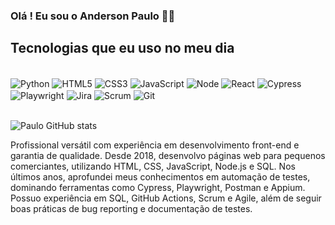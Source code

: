 ### Olá ! Eu sou o Anderson Paulo 👋🔥

## Tecnologias que eu uso no meu dia

<div style="display: inline_block"><br/>
  <img align="center" alt="Python" src="https://img.shields.io/badge/Python-3776AB?style=for-the-badge&logo=python&logoColor=white"/>
  <img align="center" alt="HTML5" src="https://img.shields.io/badge/HTML5-E34F26?style=for-the-badge&logo=html5&logoColor=white"/>
  <img align="center" alt="CSS3" src="https://img.shields.io/badge/CSS3-1572B6?style=for-the-badge&logo=css3&logoColor=white"/>
  <img align="center" alt="JavaScript" src="https://img.shields.io/badge/JavaScript-F7DF1E?style=for-the-badge&logo=javascript&logoColor=black"/>
  <img align="center" alt="Node" src="https://img.shields.io/badge/Node.js-43853D?style=for-the-badge&logo=node.js&logoColor=white"/>
  <img align="center" alt="React" src="https://img.shields.io/badge/React-20232A?style=for-the-badge&logo=react&logoColor=61DAFB"/>
  <img align="center" alt="Cypress" src="https://img.shields.io/badge/-cypress-%23E5E5E5?style=for-the-badge&logo=cypress&logoColor=058a5e"/>
  <img align="center" alt="Playwright" src="https://img.shields.io/badge/-playwright-%232EAD33?style=for-the-badge&logo=playwright&logoColor=white"/>
  <img align="center" alt="Jira" src="https://img.shields.io/badge/jira-%230A0FFF.svg?style=for-the-badge&logo=jira&logoColor=white"/>
  <img align="center" alt="Scrum" src="https://img.shields.io/badge/SQLite-07405E?style=for-the-badge&logo=sqlite&logoColor=white"/>
  <img align="center" alt="Git" src="https://img.shields.io/badge/Git-E34F26?style=for-the-badge&logo=git&logoColor=white"/>
 
</div><br/>


![Paulo GitHub stats](https://github-readme-stats.vercel.app/api?username=AndersonPaulo&show_icons=true&theme=dracula)





Profissional versátil com experiência em desenvolvimento front-end e garantia de
qualidade. Desde 2018, desenvolvo páginas web para pequenos comerciantes, utilizando
HTML, CSS, JavaScript, Node.js e SQL.
Nos últimos anos, aprofundei meus conhecimentos em automação de testes, dominando
ferramentas como Cypress, Playwright, Postman e Appium. Possuo experiência em SQL,
GitHub Actions, Scrum e Agile, além de seguir boas práticas de bug reporting e
documentação de testes.


